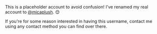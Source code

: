 This is a placeholder account to avoid confusion! I've renamed my real account to [@micaplush](https://github.com/micaplush). 😊

If you're for some reason interested in having this username, contact me using any contact method you can find over there.
